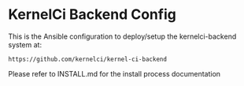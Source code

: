 KernelCi Backend Config
=======================

This is the Ansible configuration to deploy/setup the kernelci-backend
system at:

    https://github.com/kernelci/kernel-ci-backend

Please refer to INSTALL.md for the install process documentation
